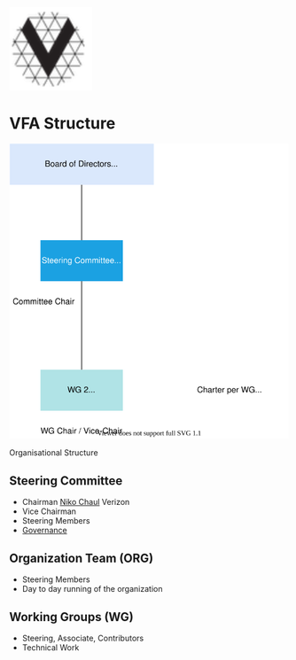 [<img src="./img/vfa_logo.PNG" alt="drawing" width="150"/>](https://www.volumetricformat.org/)
# VFA Structure 

![Organisational Structure](./img/vfa_governance.svg)

Organisational Structure

## Steering Committee
- Chairman [Niko Chaul](niko.chauls@verizonwireless.com) Verizon
- Vice Chairman
- Steering Members
- [Governance](https://github.com/volumetricformat/the_way_we_work/blob/Initial_proposal/Support_Documentation/Governance.md)

## Organization Team (ORG)
- Steering Members
- Day to day running of the organization

## Working Groups (WG)
- Steering, Associate, Contributors
- Technical Work

